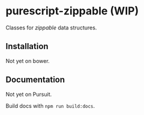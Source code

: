 # purescript-zippable (WIP)

Classes for *zippable* data structures.

## Installation

Not yet on bower.

## Documentation

Not yet on Pursuit.

Build docs with `npm run build:docs`.
